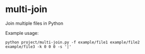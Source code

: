 # multi-join
Join multiple files in Python

Example usage:

```shell
python project/multi-join.py -f example/file1 example/file2 example/file3 -k 0 0 0 -s '|'
```

